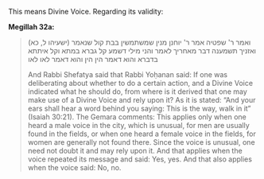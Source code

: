 This means Divine Voice. Regarding its validity:

**Megillah 32a:**

> ואמר ר' שפטיה אמר ר' יוחנן מנין שמשתמשין בבת קול שנאמר (ישעיהו ל, כא) ואזניך תשמענה דבר מאחריך לאמר והני מילי דשמע קל גברא במתא וקל איתתא בדברא והוא דאמר הין הין והוא דאמר לאו לאו
> 
> And Rabbi Shefatya said that Rabbi Yoḥanan said: If one was deliberating about whether to do a certain action, and a Divine Voice indicated what he should do, from where is it derived that one may make use of a Divine Voice and rely upon it? As it is stated: “And your ears shall hear a word behind you saying: This is the way, walk in it” (Isaiah 30:21). The Gemara comments: This applies only when one heard a male voice in the city, which is unusual, for men are usually found in the fields, or when one heard a female voice in the fields, for women are generally not found there. Since the voice is unusual, one need not doubt it and may rely upon it. And that applies when the voice repeated its message and said: Yes, yes. And that also applies when the voice said: No, no.
